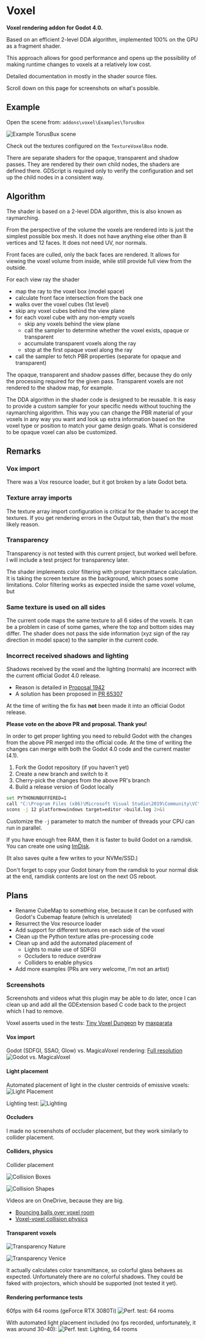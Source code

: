 # Voxel

**Voxel rendering addon for Godot 4.0.**

Based on an efficient 2-level DDA algorithm, implemented 100% on the GPU as a fragment shader.

This approach allows for good performance and opens up the possibility of making runtime changes
to voxels at a relatively low cost.

Detailed documentation in mostly in the shader source files.

Scroll down on this page for screenshots on what's possible. 

## Example

Open the scene from: `addons\voxel\Examples\TorusBox`

![Example TorusBux scene](https://github.com/viktor-ferenczi/godot-voxel/raw/main/Preview.png)

Check out the textures configured on the `TextureVoxelBox` node.

There are separate shaders for the opaque, transparent and shadow passes.
They are rendered by their own child nodes, the shaders are defined there.
GDScript is required only to verify the configuration and set up the child
nodes in a consistent way.

## Algorithm

The shader is based on a 2-level DDA algorithm, this is also known as raymarching.

From the perspective of the volume the voxels are rendered into is just the simplest
possible box mesh. It does not have anything else other than 8 vertices and 12 faces.
It does not need UV, nor normals. 

Front faces are culled, only the back faces are rendered. It allows for viewing the
voxel volume from inside, while still provide full view from the outside.

For each view ray the shader
* map the ray to the voxel box (model space)
* calculate front face intersection from the back one
* walks over the voxel cubes (1st level)
* skip any voxel cubes behind the view plane
* for each voxel cube with any non-empty voxels
  * skip any voxels behind the view plane
  * call the sampler to determine whether the voxel exists, opaque or transparent
  * accumulate transparent voxels along the ray
  * stop at the first opaque voxel along the ray
* call the sampler to fetch PBR properties (separate for opaque and transparent)

The opaque, transparent and shadow passes differ, because they do only the
processing required for the given pass. Transparent voxels are not rendered
to the shadow map, for example.

The DDA algorithm in the shader code is designed to be reusable. It is easy
to provide a custom sampler for your specific needs without touching the
raymarching algorithm. This way you can change the PBR material of your
voxels in any way you want and look up extra information based on the voxel
type or position to match your game design goals. What is considered to be
opaque voxel can also be customized.

## Remarks

### Vox import

There was a Vox resource loader, but it got broken by a late Godot beta.


### Texture array imports

The texture array import configuration is critical for the shader to accept
the textures. If you get rendering errors in the Output tab, then that's the
most likely reason.

### Transparency

Transparency is not tested with this current project, but worked well before.
I will include a test project for transparency later.

The shader implements color filtering with proper transmittance calculation.
It is taking the screen texture as the background, which poses some limitations.
Color filtering works as expected inside the same voxel volume, but 

### Same texture is used on all sides

The current code maps the same texture to all 6 sides of the voxels. It can be
a problem in case of some games, where the top and bottom sides may differ.
The shader does not pass the side information (xyz sign of the ray direction
in model space) to the sampler in the current code.

### Incorrect received shadows and lighting

Shadows received by the voxel and the lighting (normals) are incorrect with the
current official Godot 4.0 release.

* Reason is detailed in [Proposal 1942](https://github.com/godotengine/godot-proposals/issues/1942)
* A solution has been proposed in [PR 65307](https://github.com/godotengine/godot/pull/65307)

At the time of writing the fix has **not** been made it into an official Godot release.

**Please vote on the above PR and proposal. Thank you!**

In order to get proper lighting you need to rebuild Godot with the changes from the
above PR merged into the official code. At the time of writing the changes can merge
with both the Godot 4.0 code and the current master (4.1).

1. Fork the Godot repository (if you haven't yet)
2. Create a new branch and switch to it
3. Cherry-pick the changes from the above PR's branch
4. Build a release version of Godot locally

```sh
set PYTHONUNBUFFERED=1
call "C:\Program Files (x86)\Microsoft Visual Studio\2019\Community\VC\Auxiliary\Build\vcvars64.bat"
scons -j 12 platform=windows target=editor >build.log 2>&1
```

Customize the `-j` parameter to match the number of threads your CPU can run in parallel.

If you have enough free RAM, then it is faster to build Godot on a ramdisk.
You can create one using [ImDisk](https://sourceforge.net/projects/imdisk-toolkit/).

(It also saves quite a few writes to your NVMe/SSD.)

Don't forget to copy your Godot binary from the ramdisk to your normal disk at the end,
ramdisk contents are lost on the next OS reboot.

## Plans

* Rename CubeMap to something else, because it can be confused with Godot's Cubemap feature (which is unrelated)
* Resurrect the Vox resource loader
* Add support for different textures on each side of the voxel
* Clean up the Python texture atlas pre-processing code
* Clean up and add the automated placement of
  * Lights to make use of SDFGI
  * Occluders to reduce overdraw
  * Colliders to enable physics
* Add more examples (PRs are very welcome, I'm not an artist)

### Screenshots

Screenshots and videos what this plugin may be able to do later, once I can clean up and add
all the GDExtension based C code back to the project which I had to remove.

Voxel asserts used in the tests: [Tiny Voxel Dungeon](https://maxparata.itch.io/tinyvoxeldungeon) by [maxparata](https://maxparata.itch.io/)

#### Vox import

Godot (SDFGI, SSAO, Glow) vs. MagicaVoxel rendering: [Full resolution](https://github.com/viktor-ferenczi/godot-voxel/raw/main/screenshots/GodotVsMagicaVoxel.full.png)
![Godot vs. MagicaVoxel](https://github.com/viktor-ferenczi/godot-voxel/raw/main/screenshots/GodotVsMagicaVoxel.png)

#### Light placement

Automated placement of light in the cluster centroids of emissive voxels:
![Light Placement](https://github.com/viktor-ferenczi/godot-voxel/raw/main/screenshots/LightPlacement.png)

Lighting test:
![Lighting](https://github.com/viktor-ferenczi/godot-voxel/raw/main/screenshots/Lighting.png)

#### Occluders

I made no screenshots of occluder placement, but they work similarly to collider placement.

#### Colliders, physics

Collider placement

![Collision Boxes](https://github.com/viktor-ferenczi/godot-voxel/raw/main/screenshots/CollisionBoxes.png)

![Collision Shapes](https://github.com/viktor-ferenczi/godot-voxel/raw/main/screenshots/CollisionShapes.png)

Videos are on OneDrive, because they are big.

* [Bouncing balls over voxel room](https://1drv.ms/u/s!AqEgz8G_d8TSh94mj4Xh3eAsVwPa1w?e=OwGMnb)
* [Voxel-voxel collision physics](https://onedrive.live.com/?authkey=%21AKhfjwQROfvOdh8&id=D2C477BFC1CF20A1%21126766&cid=D2C477BFC1CF20A1&parId=root&parQt=sharedby&o=OneUp)

#### Transparent voxels

![Transparency Nature](https://github.com/viktor-ferenczi/godot-voxel/raw/main/screenshots/TransparencyNature.png)

![Transparency Venice](https://github.com/viktor-ferenczi/godot-voxel/raw/main/screenshots/TransparencyVenice.png)

It actually calculates color transmittance, so colorful glass behaves as expected. Unfortunately
there are no colorful shadows. They could be faked with projectors, which should be supported
(not tested it yet).

#### Rendering performance tests

60fps with 64 rooms (geForce RTX 3080Ti)
![Perf. test: 64 rooms](https://github.com/viktor-ferenczi/godot-voxel/raw/main/screenshots/PerfRooms64.png)

With automated light placement included (no fps recorded, unfortunately, it was around 30-40):
![Perf. test: Lighting, 64 rooms](https://github.com/viktor-ferenczi/godot-voxel/raw/main/screenshots/PerfLighting64.png)
